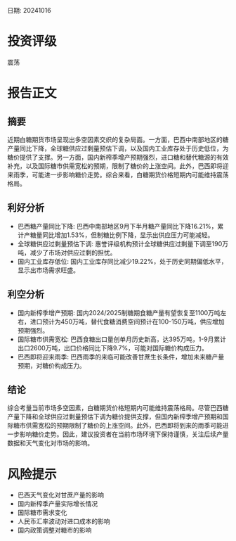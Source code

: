 
日期: 20241016

# 投资评级

震荡

# 报告正文

## 摘要

近期白糖期货市场呈现出多空因素交织的复杂局面。一方面，巴西中南部地区的糖产量同比下降，全球糖供应过剩量预估下调，以及国内工业库存处于历史低位，为糖价提供了支撑。另一方面，国内新榨季增产预期强烈，进口糖和替代糖源的有效补充，以及国际糖市供需宽松的预期，限制了糖价的上涨空间。此外，巴西即将迎来雨季，可能进一步影响糖价走势。综合来看，白糖期货价格短期内可能维持震荡格局。

## 利好分析

* 巴西糖产量同比下降: 巴西中南部地区9月下半月糖产量同比下降16.21%，累计产糖量同比增加1.53%，但制糖比例下降，显示出供应压力可能减轻。
* 全球糖供应过剩量预估下调: 惠誉评级机构预计全球糖供应过剩量下调至190万吨，减少了市场对供应过剩的担忧。
* 国内工业库存低位: 国内工业库存同比减少19.22%，处于历史同期偏低水平，显示出市场需求旺盛。

## 利空分析

* 国内新榨季增产预期: 国内2024/2025制糖期食糖产量有望恢复至1100万吨左右，进口预计为450万吨，替代食糖消费空间预计在100-150万吨，供应增加预期强烈。
* 国际糖市供需宽松: 巴西食糖出口量创单月历史新高，达395万吨，1-9月累计出口2600万吨，出口价格同比下降9.7%，可能对国际糖价构成压力。
* 巴西即将迎来雨季: 巴西雨季的来临可能改善甘蔗生长条件，增加未来糖产量预期，对糖价构成压力。

## 结论

综合考量当前市场多空因素，白糖期货价格短期内可能维持震荡格局。尽管巴西糖产量下降和全球供应过剩量预估下调为糖价提供支撑，但国内新榨季增产预期和国际糖市供需宽松的预期限制了糖价的上涨空间。此外，巴西即将到来的雨季可能进一步影响糖价走势。因此，建议投资者在当前市场环境下保持谨慎，关注后续产量数据和天气变化对市场的影响。

# 风险提示

* 巴西天气变化对甘蔗产量的影响
* 国内新榨季产量实际增长情况
* 国际糖市需求变化
* 人民币汇率波动对进口成本的影响
* 国内政策调整对糖市的影响

